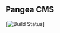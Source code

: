 ## Pangea CMS

[![Build Status](https://magnum-ci.com/status/55493448bacc54d87f3646b0f13c6cec.png)]


